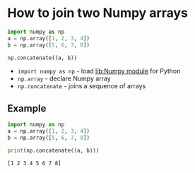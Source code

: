 # How to join two Numpy arrays

```python
import numpy as np
a = np.array([1, 2, 3, 4])
b = np.array([5, 6, 7, 8])

np.concatenate((a, b))
```

- `import numpy as np` - load [lib:Numpy module](/python-numpy/how-to-install-python-numpy-lib) for Python
- `np.array` - declare Numpy array
- `np.concatenate` - joins a sequence of arrays

## Example
```python
import numpy as np
a = np.array([1, 2, 3, 4])
b = np.array([5, 6, 7, 8])

print(np.concatenate((a, b)))
```
```
[1 2 3 4 5 6 7 8]
```

